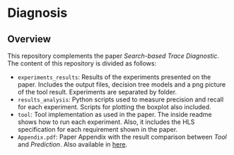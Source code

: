 # Diagnosis

## Overview
This repository complements the paper _Search-based Trace Diagnostic_.
The content of this repository is divided as follows:

- `experiments_results`: Results of the experiments presented on the paper. Includes the output files, decision tree models and a png picture of the tool result. Experiments are separated by folder.
- `results_analysis`: Python scripts used to measure precision and recall for each experiment. Scripts for plotting the boxplot also included.
- `tool`: Tool implementation as used in the paper. The inside readme shows how to run each experiment. Also, it includes the HLS specification for each requirement shown in the paper.
- `Appendix.pdf`: Paper Appendix with the result comparison between _Tool_ and _Prediction_. Also available in [here](https://zenodo.org/records/12520835).


